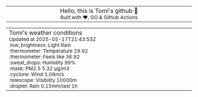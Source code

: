 
<div align="center">
<table>
<tbody>
<td align="center">
<img width="2000" height="0"><br>
Hello, this is Tomi's github 👋<br>
<sup>Built with ❤️, GO & Github Actions</sup><br>
<img width="2000" height="0">
</td>
</tbody>
</table>
</div>
<table>
<tbody>
<td align="left">
<img width="2000" height="0"><br>
Tomi's weather conditions<br>
<sup>Updated at 2025-05-17T21:43:53Z</sup><br>
<sup>:low_brightness: Light Rain</sup><br>
<sup>:thermometer: Temperature 29.92 </sup><br>
<sup>:thermometer: Feels like 36.92</sup><br>
<sup>:sweat_drops: Humidity 99%</sup><br>
<sup>:mask: PM2.5 5.32 μg/m3</sup><br>
<sup>:cyclone: Wind 1.08m/s </sup><br>
<sup>:telescope: Visibility 10000m </sup><br>
<sup>:droplet: Rain 0.15mm/last 1h </sup><br>
<img width="2000" height="0">
</td>
<td align="left">
<img width="2000" height="0"><br>
<br>
<img width="2000" height="0">
</td>
</tbody>
</table>
</div>
    